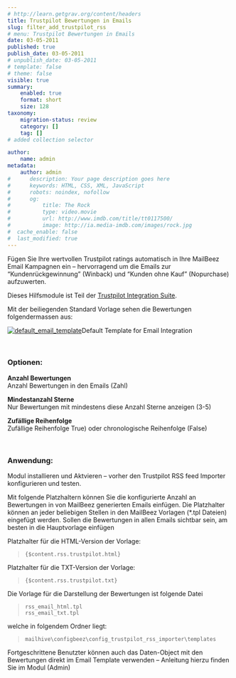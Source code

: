 ```yaml
---
# http://learn.getgrav.org/content/headers
title: Trustpilot Bewertungen in Emails
slug: filter_add_trustpilot_rss
# menu: Trustpilot Bewertungen in Emails
date: 03-05-2011
published: true
publish_date: 03-05-2011
# unpublish_date: 03-05-2011
# template: false
# theme: false
visible: true
summary:
    enabled: true
    format: short
    size: 128
taxonomy:
    migration-status: review
    category: []
    tag: []
# added collection selector

author:
    name: admin
metadata:
    author: admin
#      description: Your page description goes here
#      keywords: HTML, CSS, XML, JavaScript
#      robots: noindex, nofollow
#      og:
#          title: The Rock
#          type: video.movie
#          url: http://www.imdb.com/title/tt0117500/
#          image: http://ia.media-imdb.com/images/rock.jpg
#  cache_enable: false
#  last_modified: true
---
```


Fügen Sie Ihre wertvollen Trustpilot ratings automatisch in Ihre MailBeez Email Kampagnen ein – hervorragend um die Emails zur “Kundenrückgewinnung” (Winback) und “Kunden ohne Kauf” (Nopurchase) aufzuwerten.

Dieses Hilfsmodule ist Teil der [Trustpilot Integration Suite](http://www.mailbeez.com/documentation/configbeez/config_trustpilot_rss_importer/?lang=de "Trustpilot Integration Suite").

Mit der beiliegenden Standard Vorlage sehen die Bewertungen folgendermassen aus:

[![](http://www.mailbeez.com/wp-content/uploads/2011/05/default_email_template-300x289.png "default_email_template")](http://www.mailbeez.com/wp-content/uploads/2011/05/default_email_template.png)Default Template for Email Integration

 

 

### Optionen:

**Anzahl Bewertungen**  
 Anzahl Bewertungen in den Emails (Zahl)

**Mindestanzahl Sterne**  
 Nur Bewertungen mit mindestens diese Anzahl Sterne anzeigen (3-5)

**Zufällige Reihenfolge**  
 Zufällige Reihenfolge True) oder chronologische Reihenfolge (False)

 

### Anwendung:

Modul installieren und Aktvieren – vorher den Trustpilot RSS feed Importer konfigurieren und testen.

Mit folgende Platzhaltern können Sie die konfigurierte Anzahl an Bewertungen in von MailBeez generierten Emails einfügen. Die Platzhalter können an jeder beliebigen Stellen in den MailBeez Vorlagen (\*.tpl Dateien) eingefügt werden. Sollen die Bewertungen in allen Emails sichtbar sein, am besten in die Hauptvorlage einfügen

Platzhalter für die HTML-Version der Vorlage:

> `{$content.rss.trustpilot.html}`

Platzhalter für die TXT-Version der Vorlage:

> `{$content.rss.trustpilot.txt}`

Die Vorlage für die Darstellung der Bewertungen ist folgende Datei

> `rss_email_html.tpl`  
> `rss_email_txt.tpl`

welche in folgendem Ordner liegt:

> `mailhive\configbeez\config_trustpilot_rss_importer\templates`

Fortgeschrittene Benutzter können auch das Daten-Object mit den Bewertungen direkt im Email Template verwenden – Anleitung hierzu finden Sie im Modul (Admin)

